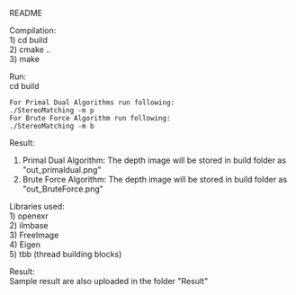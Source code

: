 README  

Compilation:   
	1) cd build     
	2) cmake ..   
	3) make   

Run:    
	cd build
	
	For Primal Dual Algorithms run following:      
	./StereoMatching -m p   
	For Brute Force Algorithm run following:   
	./StereoMatching -m b    

Result:    
1) Primal Dual Algorithm: The depth image will be stored in build folder as "out_primaldual.png"      
2) Brute Force Algorithm: The depth image will be stored in build folder as "out_BruteForce.png"    


Libraries used:    
	1) openexr   
	2) ilmbase    
	3) FreeImage    
	4) Eigen    
	5) tbb (thread building blocks)   

Result:  
Sample result are also uploaded in the folder "Result"    

